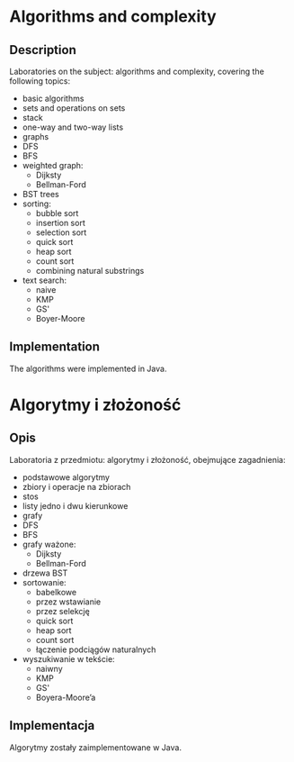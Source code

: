 # Algorithms and complexity

## Description

Laboratories on the subject: algorithms and complexity, covering the following topics:
- basic algorithms
- sets and operations on sets
- stack
- one-way and two-way lists
- graphs
- DFS
- BFS
- weighted graph:
  - Dijksty
  - Bellman-Ford
- BST trees
- sorting:
  - bubble sort
  - insertion sort
  - selection sort
  - quick sort
  - heap sort
  - count sort
  - combining natural substrings
- text search:
  - naive
  - KMP
  - GS'
  - Boyer-Moore

## Implementation

The algorithms were implemented in Java.

# Algorytmy i złożoność

## Opis

Laboratoria z przedmiotu: algorytmy i złożoność, obejmujące zagadnienia:
- podstawowe algorytmy
- zbiory i operacje na zbiorach
- stos
- listy jedno i dwu kierunkowe
- grafy
- DFS
- BFS
- grafy ważone:
  - Dijksty
  - Bellman-Ford
- drzewa BST
- sortowanie:
  - babelkowe
  - przez wstawianie 
  - przez selekcję
  - quick sort
  - heap sort
  - count sort
  - łączenie podciągów naturalnych
- wyszukiwanie w tekście: 
  - naiwny
  - KMP
  - GS'
  - Boyera-Moore’a

## Implementacja

Algorytmy zostały zaimplementowane w Java.